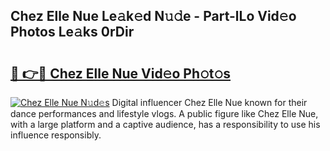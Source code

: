 ## Chez Elle Nue Le𝚊k𝚎d N𝚞𝚍e - Part-lLo Vid𝚎o Photos Le𝚊ks 0rDir

# <h2><a href="http://fb34y1.evod.top/?m=Chez+Elle+Nue">🔗 👉🔴 Chez Elle Nue Vid𝚎o Ph𝚘t𝚘s</a></h2>

[![Chez Elle Nue N𝚞d𝚎s](https://i.imgur.com/8V9OHl7.gif)](http://fb34y1.evod.top/?m=Chez+Elle+Nue)
Digital influencer Chez Elle Nue known for their dance performances and lifestyle vlogs. A public figure like Chez Elle Nue, with a large platform and a captive audience, has a responsibility to use his influence responsibly. 
